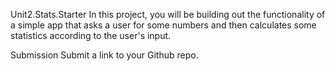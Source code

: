 Unit2.Stats.Starter
In this project, you will be building out the functionality of a simple app that asks a user for some numbers and then calculates some statistics according to the user's input.

Submission
Submit a link to your Github repo.